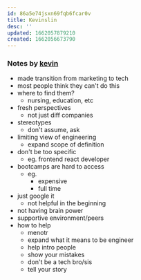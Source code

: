 ```yaml
---
id: 86a5e74jsxn69fqb6fcar0v
title: Kevinslin
desc: ''
updated: 1662057879210
created: 1662056673790
---
```


### Notes by [kevin](https://github.com/kevinslin)

- made transition from marketing to tech
- most people think they can't do this
- where to find them?
	- nursing, education, etc
- fresh perspectives
	- not just diff companies
- stereotypes
	- don't assume, ask
- limiting view of engineering
	- expand scope of definition
- don't be too specific 
	 - eg. frontend react developer
- bootcamps are hard to access
	- eg.
		- expensive
		- full time
- just google it
	- not helpful in the beginning
- not having brain power
- supportive environment/peers
- how to help
	- menotr
	- expand what it means to be engineer
	- help intro people
	- show your mistakes
	- don't be a tech bro/sis
	- tell your story